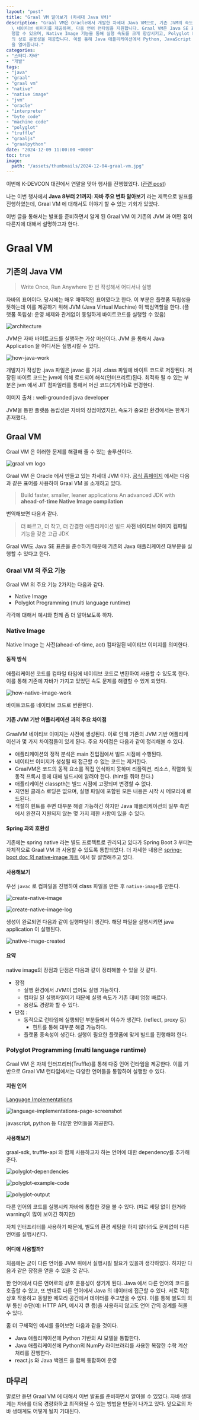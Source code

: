 ```yaml
---
layout: "post"
title: "Graal VM 알아보기 (차세대 Java VM)"
description: "Graal VM은 Oracle에서 개발한 차세대 Java VM으로, 기존 JVM의 속도 문제를 해결하기 위해 사전 컴파일된\
  \ 네이티브 이미지를 제공하며, 다중 언어 런타임을 지원합니다. Graal VM은 Java SE 표준을 준수하여 기존 Java 애플리케이션을 실\
  행할 수 있으며, Native Image 기능을 통해 실행 속도를 크게 향상시키고, Polyglot Programming을 통해 다양한 언어 간\
  의 상호 운용성을 제공합니다. 이를 통해 Java 애플리케이션에서 Python, JavaScript 등의 코드를 통합하여 사용할 수 있는 가능성\
  을 열어줍니다."
categories:
- "스터디-자바"
- "개발"
tags:
- "java"
- "graal"
- "graal vm"
- "native"
- "native image"
- "jvm"
- "oracle"
- "interpreter"
- "byte code"
- "machine code"
- "polyglot"
- "truffle"
- "graaljs"
- "graalpython"
date: "2024-12-09 11:00:00 +0000"
toc: true
image:
  path: "/assets/thumbnails/2024-12-04-graal-vm.jpg"
---
```


이번에 K-DEVCON 대전에서 연말을 맞아 행사를 진행했었다. ([관련 post](https://k-devcon.com/entry/Review-2024-11-30%ED%86%A0-K-DEVCON-%EB%8C%80%EC%A0%84-%EB%8C%80%EC%A0%84-%EA%B0%9C%EB%B0%9C%EC%9E%90-%ED%95%9C-%ED%95%B4-%EB%A7%88%EB%AC%B4%EB%A6%AC))

나는 이번 행사에서 **Java 8부터 21까지: 자바 주요 변화 알아보기** 라는 제목으로 발표를 진행하였는데, Graal VM 에 대해서도 이야기 할 수 있는 기회가 있었다.

이번 글을 통해서는 발표를 준비하면서 알게 된 Graal VM 이 기존의 JVM 과 어떤 점이 다른지에 대해서 설명하고자 한다.

# Graal VM

## 기존의 Java VM

> Write Once, Run Anywhere
> 한 번 작성해서 어디서나 실행

자바의 표어이다. 당시에는 매우 매력적인 표어였다고 한다.
이 부분은 플랫폼 독립성을 뜻하는데 이를 제공하기 위해 JVM (Java Virtual Machine) 이 핵심역할을 한다.
(플랫폼 독립성: 운영 체제와 관계없이 동일하게 바이트코드를 실행할 수 있음)

![architecture](/assets/images/2024-12-04-graal-vm/architecture.png)

JVM은 자바 바이트코드를 실행하는 가상 머신이다. JVM 을 통해서 Java Application 을 어디서든 실행시킬 수 있다.

![how-java-work](/assets/images/2024-12-04-graal-vm/how-java-work.png)

개발자가 작성한 .java 파일은 javac 를 거처 .class 파일에 바이트 코드로 저장된다.
저장된 바이트 코드는 jvm에 의해 로드되어 해석(인터프리트)된다.
최적화 될 수 있는 부분은 jvm 에서 JIT 컴파일러를 통해서 머신 코드(기계어)로 변경한다.

이미지 출처 : well-grounded java developer

JVM을 통한 플랫폼 동립성은 자바의 장점이였지만, 속도가 중요한 환경에서는 한계가 존재했다.

## Graal VM

Graal VM 은 이러한 문제를 해결해 줄 수 있는 솔루션이다.

![graal vm logo](/assets/images/2024-12-04-graal-vm/graalvm_rabbit_icon.svg)

Graal VM 은 Oracle 에서 만들고 있는 차세대 JVM 이다. [공식 홈페이지](https://www.graalvm.org/) 에서는 다음과 같은 표어를 사용하여 Graal VM 을 소개하고 있다.

> Build faster, smaller, leaner applications
> An advanced JDK with **ahead-of-time Native Image compilation**

번역해보면 다음과 같다.

> 더 빠르고, 더 작고, 더 간결한 애플리케이션 빌드
> **사전 네이티브 이미지 컴파일** 기능을 갖춘 고급 JDK

Graal VM도 Java SE 표준을 준수하기 때문에 기존의 Java 애플리케이션 대부분을 실행할 수 있다고 한다.

### Graal VM 의 주요 기능

Graal VM 의 주요 기능 2가지는 다음과 같다.

- Native Image
- Polyglot Programming (multi language runtime)

각각에 대해서 예시와 함께 좀 더 알아보도록 하자.

### Native Image

Native Image 는 사전(ahead-of-time, aot) 컴파일된 네이티브 이미지를 의미한다.

#### 동작 방식

애플리케이션 코드를 컴파일 타임에 네이티브 코드로 변환하여 사용할 수 있도록 한다. 이를 통해 기존에 자바가 가지고 있었던 속도 문제를 해결할 수 있게 되었다.

![how-native-image-work](/assets/images/2024-12-04-graal-vm/how-native-image-work.png)

바이트코드를 네이티브 코드로 변환한다.

#### 기존 JVM 기반 어플리케이션 과의 주요 차이점

GraalVM 네이티브 이미지는 사전에 생성된다.
이로 인해 기존의 JVM 기반 어플리케이션과 몇 가지 차이점들이 있게 된다. 주요 차이점은 다음과 같이 정리해볼 수 있다.

- 애플리케이션의 정적 분석은 main 진입점에서 빌드 시점에 수행된다.
- 네이티브 이미지가 생성될 때 접근할 수 없는 코드는 제거한다.
- GraalVM은 코드의 동적 요소를 직접 인식하지 못하며 리플렉션, 리소스, 직렬화 및 동적 프록시 등에 대해 빌드시에 알려야 한다. (hint를 줘야 한다.)
- 애플리케이션 classpth는 빌드 시점에 고정되며 변경할 수 없다.
- 지연된 클래스 로딩은 없으며, 실행 파일에 포함된 모든 내용은 시작 시 메모리에 로드된다.
- 적절히 힌트를 주면 대부분 해결 가능하긴 하지만 Java 애플리케이션의 일부 측면에서 완전히 지원되지 않는 몇 가지 제한 사항이 있을 수 있다.

#### Spring 과의 호환성

기존에는 spring native 라는 별도 프로젝트로 관리되고 있다가 Spring Boot 3 부터는 자체적으로 Graal VM 과 사용할 수 있도록 통합되었다.
더 자세한 내용은 [spring-boot doc 의 native-image 파트](https://docs.spring.io/spring-boot/reference/packaging/native-image/introducing-graalvm-native-images.html) 에서 잘 설명해주고 있다.

#### 사용해보기

우선 `javac` 로 컴파일을 진행하여 class 파일을 만든 후 `native-image`를 만든다.

![create-native-image](/assets/images/2024-12-04-graal-vm/create-native-image.png)

![create-native-image-log](/assets/images/2024-12-04-graal-vm/create-native-image-log.png)

생성이 완료되면 다음과 같이 실행파일이 생긴다. 해당 파일을 실행시키면 java application 이 실행된다.

![native-image-created](/assets/images/2024-12-04-graal-vm/native-image-created.png)

#### 요약

native image의 장점과 단점은 다음과 같이 정리해볼 수 있을 것 같다.

- 장점
  - 실행 환경에서 JVM이 없어도 실행 가능하다.
  - 컴파일 된 실행파일이기 때문에 실행 속도가 기존 대비 엄청 빠르다.
  - 용량도 경량화 할 수 있다.
- 단점 :
  - 동적으로 런타임에 실행되던 부분들에서 이슈가 생긴다. (reflect, proxy 등)
    - 힌트를 통해 대부분 해결 가능하다.
  - 플랫폼 종속성이 생긴다. 실행이 필요한 플랫폼에 맞게 빌드를 진행해야 한다.

### Polyglot Programming (multi language runtime)

Graal VM 은 자체 인터프리터(Truffle)를 통해 다중 언어 런타임을 제공한다. 이를 기반으로 Graal VM 런타임에서는 다양한 언어들을 통합하여 실행할 수 있다.

#### 지원 언어

[Language Implementations](https://www.graalvm.org/latest/graalvm-as-a-platform/language-implementation-framework/Languages/)

![language-implementations-page-screenshot](/assets/images/2024-12-04-graal-vm/language-implementations-page-screenshot.png)

javascript, python 등 다양한 언어들을 제공한다.

#### 사용해보기

graal-sdk, truffle-api 와 함께 사용하고자 하는 언어에 대한 dependency를 추가해준다.

![polyglot-dependencies](/assets/images/2024-12-04-graal-vm/polyglot-dependencies.png)

![polyglot-example-code](/assets/images/2024-12-04-graal-vm/polyglot-example-code.png)

![polyglot-output](/assets/images/2024-12-04-graal-vm/polyglot-output.png)

다른 언어의 코드를 실행시켜 자바에 통합한 것을 볼 수 있다. (따로 세팅 없이 한거라 warning이 많이 보이긴 하지만)

자체 인터프리터를 사용하기 때문에, 별도의 환경 세팅을 하지 않더라도 문제없이 다른 언어를 실행시킨다.

#### 어디에 사용할까?

처음에는 굳이 다른 언어를 JVM 위에서 실행시킬 필요가 있을까 생각하였다.
하지만 다음과 같은 장점을 얻을 수 있을 것 같다.

한 언어에서 다른 언어로의 상호 운용성이 생기게 된다.
Java 에서 다른 언어의 코드를 호출할 수 있고, 또 반대로 다른 언어에서 Java 의 데이터에 접근할 수 있다.
서로 직접 상호 작용하고 동일한 메모리 공간에서 데이터를 주고받을 수 있다.
이를 통해 별도의 외부 통신 수단(예: HTTP API, 메시지 큐 등)을 사용하지 않고도 언어 간의 경계를 허물 수 있다.

좀 더 구체적인 예시를 들어보면 다음과 같을 것이다.

- Java 애플리케이션에 Python 기반의 AI 모델을 통합한다.
- Java 애플리케이션에 Python의 NumPy 라이브러리를 사용한 복잡한 수학 계산 처리를 진행한다.
- react.js 와 Java 백엔드 을 함께 통합하여 운영

## 마무리

말로만 듣던 Graal VM 에 대해서 이번 발표를 준비하면서 알아볼 수 있었다. 자바 생태계는 자바를 더욱 경량화하고 최적화될 수 있는 방법을 만들어 나가고 있다. 앞으로의 자바 생태계도 어떻게 될지 기대된다.
